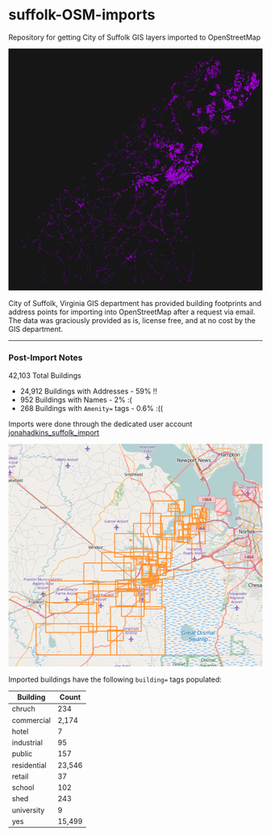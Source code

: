 # suffolk-OSM-imports
Repository for getting City of Suffolk GIS layers imported to OpenStreetMap  

![](https://raw.githubusercontent.com/jonahadkins/suffolk-OSM-imports/master/suffolk.png)

City of Suffolk, Virginia GIS department has provided building footprints and address points for importing into OpenStreetMap after a request via email. The data was graciously provided as is, license free, and at no cost by the GIS department.  

---  
### Post-Import Notes  

42,103 Total Buildings  
* 24,912 Buildings with Addresses - 59% !!
* 952 Buildings with Names - 2% :(
* 268 Buildings with `Amenity=` tags - 0.6% :(( 

Imports were done through the dedicated user account [jonahadkins_suffolk_import](https://www.openstreetmap.org/user/jonahadkins_suffolk_import/history#map=10/36.7367/-76.6640) 

![](https://raw.githubusercontent.com/jonahadkins/suffolk-OSM-imports/master/post.png)
  
Imported buildings have the following `building=` tags populated:  

| Building  |   Count |
| ------------- | ------------- |
| chruch  | 234  |
| commercial  | 2,174  |
| hotel  | 7  |
| industrial  | 95  |
| public  | 157  |
| residential  | 23,546  |
| retail  | 37  |
| school  | 102  |
| shed  | 243  |
| university  | 9  |
| yes  | 15,499  |

